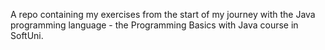 A repo containing my exercises from the start of my journey with the Java programming language - the Programming Basics with Java course in SoftUni.
